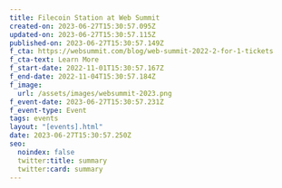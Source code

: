```yaml
---
title: Filecoin Station at Web Summit
created-on: 2023-06-27T15:30:57.095Z
updated-on: 2023-06-27T15:30:57.115Z
published-on: 2023-06-27T15:30:57.149Z
f_cta: https://websummit.com/blog/web-summit-2022-2-for-1-tickets
f_cta-text: Learn More
f_start-date: 2022-11-01T15:30:57.167Z
f_end-date: 2022-11-04T15:30:57.184Z
f_image:
  url: /assets/images/websummit-2023.png
f_event-date: 2023-06-27T15:30:57.231Z
f_event-type: Event
tags: events
layout: "[events].html"
date: 2023-06-27T15:30:57.250Z
seo:
  noindex: false
  twitter:title: summary
  twitter:card: summary
---
```

